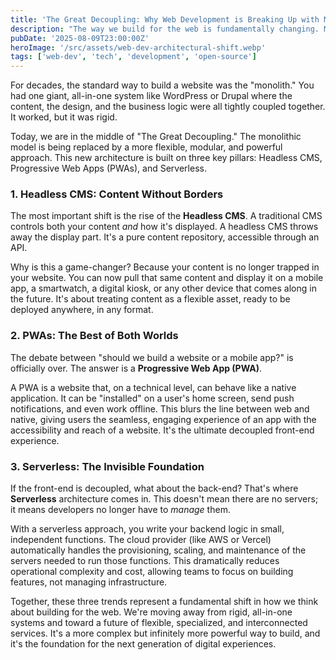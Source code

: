 ```yaml
---
title: 'The Great Decoupling: Why Web Development is Breaking Up with Monoliths'
description: "The way we build for the web is fundamentally changing. Monolithic systems are out. A new, decoupled architecture based on Headless CMS, PWAs, and Serverless is in. Here's why this shift is creating more flexible and powerful web experiences."
pubDate: '2025-08-09T23:00:00Z'
heroImage: '/src/assets/web-dev-architectural-shift.webp'
tags: ['web-dev', 'tech', 'development', 'open-source']
---
```


For decades, the standard way to build a website was the "monolith." You had one giant, all-in-one system like WordPress or Drupal where the content, the design, and the business logic were all tightly coupled together. It worked, but it was rigid.

Today, we are in the middle of "The Great Decoupling." The monolithic model is being replaced by a more flexible, modular, and powerful approach. This new architecture is built on three key pillars: Headless CMS, Progressive Web Apps (PWAs), and Serverless.

### 1. Headless CMS: Content Without Borders

The most important shift is the rise of the **Headless CMS**. A traditional CMS controls both your content _and_ how it's displayed. A headless CMS throws away the display part. It's a pure content repository, accessible through an API.

Why is this a game-changer? Because your content is no longer trapped in your website. You can now pull that same content and display it on a mobile app, a smartwatch, a digital kiosk, or any other device that comes along in the future. It's about treating content as a flexible asset, ready to be deployed anywhere, in any format.

### 2. PWAs: The Best of Both Worlds

The debate between "should we build a website or a mobile app?" is officially over. The answer is a **Progressive Web App (PWA)**.

A PWA is a website that, on a technical level, can behave like a native application. It can be "installed" on a user's home screen, send push notifications, and even work offline. This blurs the line between web and native, giving users the seamless, engaging experience of an app with the accessibility and reach of a website. It's the ultimate decoupled front-end experience.

### 3. Serverless: The Invisible Foundation

If the front-end is decoupled, what about the back-end? That's where **Serverless** architecture comes in. This doesn't mean there are no servers; it means developers no longer have to _manage_ them.

With a serverless approach, you write your backend logic in small, independent functions. The cloud provider (like AWS or Vercel) automatically handles the provisioning, scaling, and maintenance of the servers needed to run those functions. This dramatically reduces operational complexity and cost, allowing teams to focus on building features, not managing infrastructure.

Together, these three trends represent a fundamental shift in how we think about building for the web. We're moving away from rigid, all-in-one systems and toward a future of flexible, specialized, and interconnected services. It's a more complex but infinitely more powerful way to build, and it's the foundation for the next generation of digital experiences.
